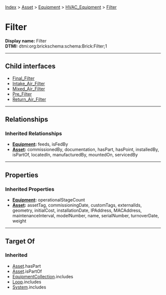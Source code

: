 [Index](../../../../Index.md) > [Asset](../../../Asset.md) > [Equipment](../../Equipment.md) > [HVAC_Equipment](../HVAC_Equipment.md) > [Filter](#)
# Filter

**Display name:** Filter<br />
**DTMI:** dtmi:org:brickschema:schema:Brick:Filter;1

---

## Child interfaces
* [Final_Filter](Final_Filter.md)
* [Intake_Air_Filter](Intake_Air_Filter.md)
* [Mixed_Air_Filter](Mixed_Air_Filter.md)
* [Pre_Filter](Pre_Filter.md)
* [Return_Air_Filter](Return_Air_Filter.md)

---

## Relationships

### Inherited Relationships
* **[Equipment](../../Equipment.md):** feeds, isFedBy
* **[Asset](../../../Asset.md):** commissionedBy, documentation, hasPart, hasPoint, installedBy, isPartOf, locatedIn, manufacturedBy, mountedOn, servicedBy

---

## Properties

### Inherited Properties
* **[Equipment](../../Equipment.md):** operationalStageCount
* **[Asset](../../../Asset.md):** assetTag, commissioningDate, customTags, externalIds, geometry, initialCost, installationDate, IPAddress, MACAddress, maintenanceInterval, modelNumber, name, serialNumber, turnoverDate, weight

---

## Target Of
### Inherited
* [Asset](../../../Asset.md).hasPart
* [Asset](../../../Asset.md).isPartOf
* [EquipmentCollection](../../../../Collection/EquipmentCollection.md).includes
* [Loop](../../../../Collection/Loop/Loop.md).includes
* [System](../../../../Collection/System/System.md).includes
